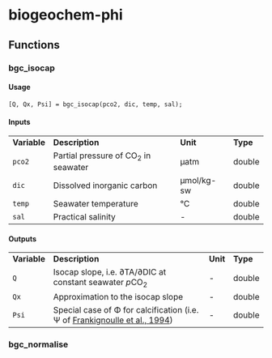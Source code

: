 # biogeochem-phi



## Functions

### bgc_isocap

#### Usage

`[Q, Qx, Psi] = bgc_isocap(pco2, dic, temp, sal);`

#### Inputs

<table><tr>

<td><b>Variable</b></td>
<td><b>Description</b></td>
<td><b>Unit</b></td>
<td><b>Type</b></td>
</tr><tr>

<td><code>pco2</code></td>
<td>Partial pressure of CO<sub>2</sub> in seawater</td>
<td>μatm</td>
<td>double</td>
</tr><tr>

<td><code>dic</code></td>
<td>Dissolved inorganic carbon</td>
<td>μmol/kg-sw</td>
<td>double</td>
</tr><tr>

<td><code>temp</code></td>
<td>Seawater temperature</td>
<td>°C</td>
<td>double</td>
</tr><tr>

<td><code>sal</code></td>
<td>Practical salinity</td>
<td>-</td>
<td>double</td>
</tr></table>

#### Outputs

<table><tr>

<td><b>Variable</b></td>
<td><b>Description</b></td>
<td><b>Unit</b></td>
<td><b>Type</b></td>
</tr><tr>

<td><code>Q</code></td>
<td>Isocap slope, i.e. ∂TA/∂DIC at constant seawater <i>p</i>CO<sub>2</sub></td>
<td>-</td>
<td>double</td>
</tr><tr>

<td><code>Qx</code></td>
<td>Approximation to the isocap slope</td>
<td>-</td>
<td>double</td>
</tr><tr>

<td><code>Psi</code></td>
<td>Special case of Φ for calcification (i.e. Ψ of <a href="https://doi.org/10.4319/lo.1994.39.2.0458" target="_blank">Frankignoulle et al., 1994</a>)</td>
<td>-</td>
<td>double</td>
</tr></table>

### bgc_normalise
